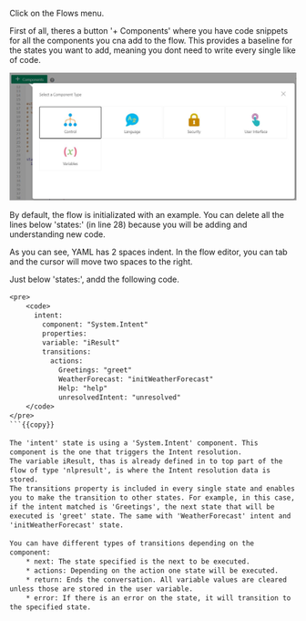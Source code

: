 Click on the Flows menu.

First of all, theres a button '+ Components' where you have code snippets for all the components you cna add to the flow. This provides a baseline for the states you want to add, meaning you dont need to write every single like of code.

![Oracle Digital Assistant - component palette](assets/components-palete.jpg)

By default, the flow is initializated with an example. You can delete all the lines below 'states:' (in line 28) because you will be adding and understanding new code.

As you can see, YAML has 2 spaces indent. In the flow editor, you can tab and the cursor will move two spaces to the right.

Just below 'states:', andd the following code.
```
<pre>
    <code>
      intent:
        component: "System.Intent"
        properties:
        variable: "iResult"
        transitions:
          actions:
            Greetings: "greet"
            WeatherForecast: "initWeatherForecast"
            Help: "help"
            unresolvedIntent: "unresolved"
    </code>
</pre>
```{{copy}}

The 'intent' state is using a 'System.Intent' component. This component is the one that triggers the Intent resolution.
The variable iResult, thas is already defined in to top part of the flow of type 'nlpresult', is where the Intent resolution data is stored.
The transitions property is included in every single state and enables you to make the transition to other states. For example, in this case, if the intent matched is 'Greetings', the next state that will be executed is 'greet' state. The same with 'WeatherForecast' intent and 'initWeatherForecast' state.

You can have different types of transitions depending on the component:
    * next: The state specified is the next to be executed.
    * actions: Depending on the action one state will be executed.
    * return: Ends the conversation. All variable values are cleared unless those are stored in the user variable.
    * error: If there is an error on the state, it will transition to the specified state.
